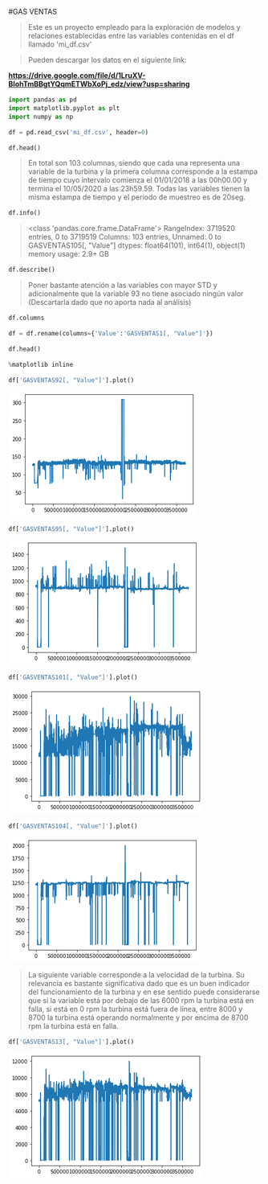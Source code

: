 #GAS VENTAS

> Este es un proyecto empleado para la exploración de modelos y relaciones establecidas entre las variables contenidas en el df llamado 'mi_df.csv'

> Pueden descargar los datos en el siguiente link:

**https://drive.google.com/file/d/1LruXV-BIohTmBBgtYQqmETWbXoPj_edz/view?usp=sharing**


```python
import pandas as pd
import matplotlib.pyplot as plt
import numpy as np
```

```python
df = pd.read_csv('mi_df.csv', header=0)
```

```python
df.head()
```
> En total son 103 columnas, siendo que cada una representa una variable de la turbina y la primera columna corresponde a la estampa de tiempo cuyo intervalo comienza el 01/01/2018 a las 00h00.00 y termina el 10/05/2020 a las 23h59.59. Todas las variables tienen la misma estampa de tiempo y el periodo de muestreo es de 20seg.

```python
df.info()
```

> <class 'pandas.core.frame.DataFrame'>
RangeIndex: 3719520 entries, 0 to 3719519
Columns: 103 entries, Unnamed: 0 to GASVENTAS105[, "Value"]
dtypes: float64(101), int64(1), object(1)
memory usage: 2.9+ GB

```python
df.describe()
```

> Poner bastante atención a las variables con mayor STD y adicionalmente que la variable 93 no tiene asociado ningún valor (Descartarla dado que no aporta nada al análisis)

```python
df.columns
```

```python
df = df.rename(columns={'Value':'GASVENTAS1[, "Value"]'})
```

```python
df.head()
```

```python
%matplotlib inline
```

```python
df['GASVENTAS92[, "Value"]'].plot()
```

![patients](Figuras_GV/GV92.png)

```python
df['GASVENTAS95[, "Value"]'].plot()
```

![patients](Figuras_GV/GV95.png)

```python
df['GASVENTAS101[, "Value"]'].plot()
```

![patients](Figuras_GV/GV101.png)

```python
df['GASVENTAS104[, "Value"]'].plot()
```

![patients](Figuras_GV/GV104.png)

> La siguiente variable corresponde a la velocidad de la turbina. Su relevancia es bastante significativa dado que es un buen indicador del funcionamiento de la turbina y en ese sentido puede considerarse que si la variable está por debajo de las 6000 rpm la turbina está en falla, si está en 0 rpm la turbina está fuera de línea, entre 8000 y 8700 la turbina está operando normalmente y por encima de 8700 rpm la turbina está en falla.

```python
df['GASVENTAS13[, "Value"]'].plot()
```

![patients](Figuras_GV/GV13.png)
